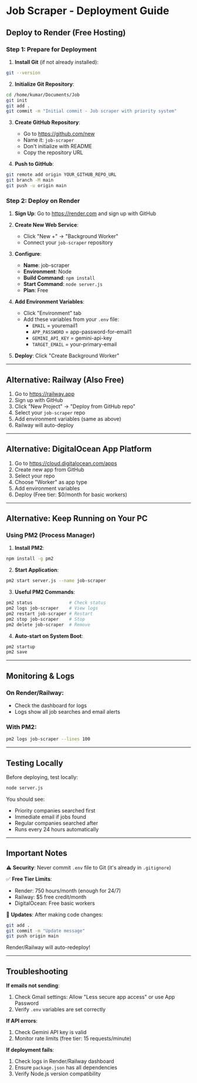 # Job Scraper - Deployment Guide

## Deploy to Render (Free Hosting)

### Step 1: Prepare for Deployment

1. **Install Git** (if not already installed):
```bash
git --version
```

2. **Initialize Git Repository**:
```bash
cd /home/kumar/Documents/Job
git init
git add .
git commit -m "Initial commit - Job scraper with priority system"
```

3. **Create GitHub Repository**:
   - Go to https://github.com/new
   - Name it: `job-scraper`
   - Don't initialize with README
   - Copy the repository URL

4. **Push to GitHub**:
```bash
git remote add origin YOUR_GITHUB_REPO_URL
git branch -M main
git push -u origin main
```

### Step 2: Deploy on Render

1. **Sign Up**: Go to https://render.com and sign up with GitHub

2. **Create New Web Service**:
   - Click "New +" → "Background Worker"
   - Connect your `job-scraper` repository

3. **Configure**:
   - **Name**: job-scraper
   - **Environment**: Node
   - **Build Command**: `npm install`
   - **Start Command**: `node server.js`
   - **Plan**: Free

4. **Add Environment Variables**:
   - Click "Environment" tab
   - Add these variables from your `.env` file:
     - `EMAIL` = youremail1
     - `APP_PASSWORD` = app-password-for-email1
     - `GEMINI_API_KEY` = gemini-api-key
     - `TARGET_EMAIL` = your-primary-email

5. **Deploy**: Click "Create Background Worker"

---

## Alternative: Railway (Also Free)

1. Go to https://railway.app
2. Sign up with GitHub
3. Click "New Project" → "Deploy from GitHub repo"
4. Select your `job-scraper` repo
5. Add environment variables (same as above)
6. Railway will auto-deploy

---

## Alternative: DigitalOcean App Platform

1. Go to https://cloud.digitalocean.com/apps
2. Create new app from GitHub
3. Select your repo
4. Choose "Worker" as app type
5. Add environment variables
6. Deploy (Free tier: $0/month for basic workers)

---

## Alternative: Keep Running on Your PC

### Using PM2 (Process Manager)

1. **Install PM2**:
```bash
npm install -g pm2
```

2. **Start Application**:
```bash
pm2 start server.js --name job-scraper
```

3. **Useful PM2 Commands**:
```bash
pm2 status              # Check status
pm2 logs job-scraper    # View logs
pm2 restart job-scraper # Restart
pm2 stop job-scraper    # Stop
pm2 delete job-scraper  # Remove
```

4. **Auto-start on System Boot**:
```bash
pm2 startup
pm2 save
```

---

## Monitoring & Logs

### On Render/Railway:
- Check the dashboard for logs
- Logs show all job searches and email alerts

### With PM2:
```bash
pm2 logs job-scraper --lines 100
```

---

## Testing Locally

Before deploying, test locally:

```bash
node server.js
```

You should see:
- Priority companies searched first
- Immediate email if jobs found
- Regular companies searched after
- Runs every 24 hours automatically

---

## Important Notes

⚠️ **Security**: Never commit `.env` file to Git (it's already in `.gitignore`)

✅ **Free Tier Limits**:
- Render: 750 hours/month (enough for 24/7)
- Railway: $5 free credit/month
- DigitalOcean: Free basic workers

🔄 **Updates**: After making code changes:
```bash
git add .
git commit -m "Update message"
git push origin main
```
Render/Railway will auto-redeploy!

---

## Troubleshooting

**If emails not sending**:
1. Check Gmail settings: Allow "Less secure app access" or use App Password
2. Verify `.env` variables are set correctly

**If API errors**:
1. Check Gemini API key is valid
2. Monitor rate limits (free tier: 15 requests/minute)

**If deployment fails**:
1. Check logs in Render/Railway dashboard
2. Ensure `package.json` has all dependencies
3. Verify Node.js version compatibility
